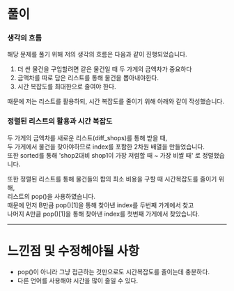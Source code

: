 # 풀이

### 생각의 흐름
해당 문제를 풀기 위해 저의 생각의 흐름은 다음과 같이 진행되었습니다.

1. 더 싼 물건을 구입할려면 같은 물건일 때 두 가게의 금액차가 중요하다
2. 금액차를 따로 담은 리스트를 통해 물건을 뽑아내야한다.
3. 시간 복잡도를 최대한으로 줄여야 한다.

때문에 저는 리스트를 활용하되, 시간 복잡도를 줄이기 위해 아래와 같이 작성했습니다.

### 정렬된 리스트의 활용과 시간 복잡도
두 가게의 금액차를 새로운 리스트(diff_shops)를 통해 받을 때,<br>
두 가게에서 물건을 찾아야하므로 index를 포함한 2차원 배열을 만들었습니다.<br>
또한 sorted를 통해 'shop2대비 shop1이 가장 저렴할 때 ~ 가장 비쌀 때' 로 정렬했습니다.

또한 정렬된 리스트를 통해 물건들의 합의 최소 비용을 구할 때 시간복잡도를 줄이기 위해,<br>
리스트의 pop()을 사용하였습니다.<br>
때문에 먼저 B만큼 pop()[1]을 통해 찾아낸 index를 두번째 가게에서 찾고<br>
나머지 A만큼 pop()[1]을 통해 찾아낸 index를 첫번째 가게에서 찾았습니다.

---

# 느낀점 및 수정해야될 사항

- pop()이 아니라 그냥 접근하는 것만으로도 시간복잡도를 줄이는데 충분하다.
- 다른 언어를 사용해야 시간을 많이 줄일 수 있다.